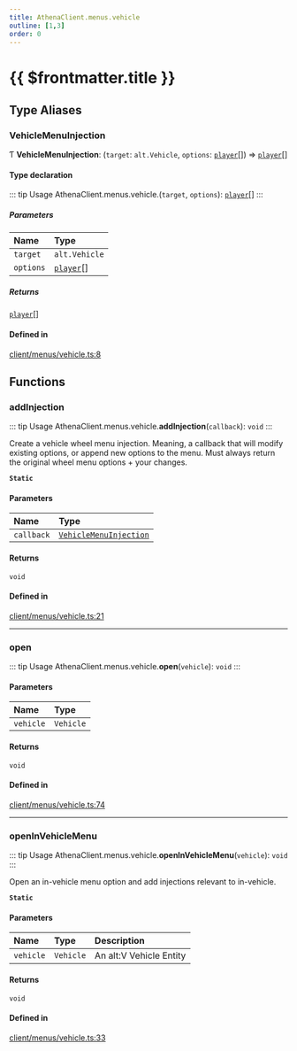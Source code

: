 ```yaml
---
title: AthenaClient.menus.vehicle
outline: [1,3]
order: 0
---
```


# {{ $frontmatter.title }}


## Type Aliases

### VehicleMenuInjection

Ƭ **VehicleMenuInjection**: (`target`: `alt.Vehicle`, `options`: [`player`](server_config.md#player)[]) => [`player`](server_config.md#player)[]

#### Type declaration

::: tip Usage
AthenaClient.menus.vehicle.(`target`, `options`): [`player`](server_config.md#player)[]
:::

##### Parameters

| Name | Type |
| :------ | :------ |
| `target` | `alt.Vehicle` |
| `options` | [`player`](server_config.md#player)[] |

##### Returns

[`player`](server_config.md#player)[]

#### Defined in

[client/menus/vehicle.ts:8](https://github.com/Stuyk/altv-athena/blob/36098eb/src/core/client/menus/vehicle.ts#L8)

## Functions

### addInjection

::: tip Usage
AthenaClient.menus.vehicle.**addInjection**(`callback`): `void`
:::

Create a vehicle wheel menu injection.
Meaning, a callback that will modify existing options, or append new options to the menu.
Must always return the original wheel menu options + your changes.

**`Static`**

#### Parameters

| Name | Type |
| :------ | :------ |
| `callback` | [`VehicleMenuInjection`](client_menus_vehicle.md#VehicleMenuInjection) |

#### Returns

`void`

#### Defined in

[client/menus/vehicle.ts:21](https://github.com/Stuyk/altv-athena/blob/36098eb/src/core/client/menus/vehicle.ts#L21)

___

### open

::: tip Usage
AthenaClient.menus.vehicle.**open**(`vehicle`): `void`
:::

#### Parameters

| Name | Type |
| :------ | :------ |
| `vehicle` | `Vehicle` |

#### Returns

`void`

#### Defined in

[client/menus/vehicle.ts:74](https://github.com/Stuyk/altv-athena/blob/36098eb/src/core/client/menus/vehicle.ts#L74)

___

### openInVehicleMenu

::: tip Usage
AthenaClient.menus.vehicle.**openInVehicleMenu**(`vehicle`): `void`
:::

Open an in-vehicle menu option and add injections relevant to in-vehicle.

**`Static`**

#### Parameters

| Name | Type | Description |
| :------ | :------ | :------ |
| `vehicle` | `Vehicle` | An alt:V Vehicle Entity |

#### Returns

`void`

#### Defined in

[client/menus/vehicle.ts:33](https://github.com/Stuyk/altv-athena/blob/36098eb/src/core/client/menus/vehicle.ts#L33)
